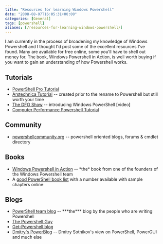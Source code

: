 ```yaml
---
title: "Resources for learning Windows Powershell"
date: "2008-08-07T16:05:31+00:00"
categories: [General]
tags: [powershell]
aliases: [/resources-for-learning-windows-powershell/]
---
```


I am currently in the process of broadening my knowledge of Windows Powershell and I thought I'd post some of the excellent resources I've found. Many are available for free online, some you'll have to shell out money for. The book, Windows Powershell in Action, is well worth buying if you want to gain an understanding of how Powershell works.
<h2>Tutorials</h2>
<ul>
	<li><a href="http://www.powershellpro.com/powershell-tutorial-introduction/">PowerShell Pro Tutorial</a></li>
	<li><a href="http://arstechnica.com/guides/other/msh.ars/2">Arstechnica Tutorial</a> -- created prior to the rename to Powershell but still worth your time</li>
	<li><a href="http://channel9.msdn.com/shows/The+DFO+Show/The-DFO-Show-Introducing-Windows-PowerShell/">The DFO Show</a> -- introducing Windows PowerShell [video]</li>
	<li><a href="http://www.computerperformance.co.uk/powershell/index.htm">Computer Performance Powershell Tutorial</a></li>
</ul>
<h2>Community</h2>
<ul>
	<li><a href="http://powershellcommunity.org/">powershellcommunity.org</a> -- powershell oriented blogs, forums &amp; cmdlet directory</li>
</ul>
<h2>Books</h2>
<ul>
	<li><a href="http://www.manning.com/payette/">Windows Powershell in Action</a> -- *the* book from one of the founders of the Windows Powershell team</li>
	<li>A <a href="http://www.robvanderwoude.com/booksps.html">good PowerShell book list</a> with a number available with sample chapters online</li>
</ul>
<h2>Blogs</h2>
<ul>
	<li><a href="http://blogs.msdn.com/powershell/">PowerShell team blog</a> -- ***the*** blog by the people who are writing Powershell</li>
	<li><a href="http://thepowershellguy.com/blogs/posh/">The Powershell Guy</a></li>
	<li><a href="http://marcoshaw.blogspot.com/">Get-Powershell blog</a></li>
	<li><a href="http://dmitrysotnikov.wordpress.com/">Dmitry's PowerBlog</a> -- Dmitry Sotnikov's view on PowerShell, PowerGUI and much else</li>
</ul>
